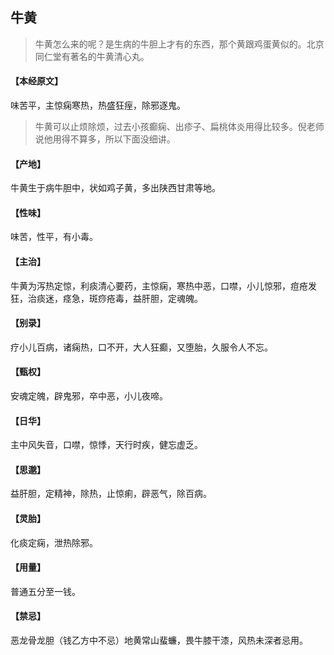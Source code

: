 ## 牛黄

> 牛黄怎么来的呢？是生病的牛胆上才有的东西，那个黄跟鸡蛋黄似的。北京同仁堂有著名的牛黄清心丸。

#### 【本经原文】
味苦平，主惊痫寒热，热盛狂痓，除邪逐鬼。

> 牛黄可以止烦除烦，过去小孩癫痫、出疹子、扁桃体炎用得比较多。倪老师说他用得不算多，所以下面没细讲。

#### 【产地】
牛黄生于病牛胆中，状如鸡子黄，多出陕西甘肃等地。
#### 【性味】
味苦，性平，有小毒。
#### 【主治】
牛黄为泻热定惊，利痰清心要药，主惊痫，寒热中恶，口噤，小儿惊邪，痘疮发狂，治痰迷，痉急，斑痧疮毒，益肝胆，定魂魄。
#### 【别录】
疗小儿百病，诸痫热，口不开，大人狂癫，又堕胎，久服令人不忘。
#### 【甄权】
安魂定魄，辟鬼邪，卒中恶，小儿夜啼。
#### 【日华】
主中风失音，口噤，惊悸，天行时疾，健忘虚乏。
#### 【思邈】
益肝胆，定精神，除热，止惊痢，辟恶气，除百病。
#### 【灵胎】
化痰定痫，泄热除邪。
#### 【用量】
普通五分至一钱。
#### 【禁忌】
恶龙骨龙胆（钱乙方中不忌）地黄常山蜚蠊，畏牛膝干漆，风热未深者忌用。